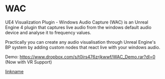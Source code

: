 # WAC
UE4 Visualization Plugin - Windows Audio Capture (WAC) is an Unreal Engine 4 plugin that captures live audio from the windows default audio device and analyse it to frequency values. 

Practically you can create any audio visualisation through Unreal Engine's BP system by adding custom nodes that react live with your windows audio.

Demo: https://www.dropbox.com/s/t0irs476zrjkwwf/WAC_Demo.rar?dl=0 (Now with VR Support)

[linkname](https://www.youtube.com/watch?v=tyapMcqbpHk)
